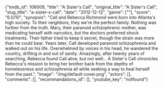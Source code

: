 {"tmdb_id": 106009, "title": "A Sister's Call", "original_title": "A Sister's Call", "slug_title": "a-sister-s-call", "date": "2012-12-12", "genre": [""], "score": "6.0/10", "synopsis": "Call and Rebecca Richmond were born into Atlanta's high society. To their neighbors, they we're the perfect family. Nothing was further from the truth. Mary, their paranoid schizophrenic mother, was medicating herself with narcotics, but the doctors preferred shock treatments. Their father tried to keep it secret, though the strain was more than he could bear. Years later, Call developed paranoid schizophrenia and walked out on his life. Overwhelmed by voices in his head, he wandered the country, drifting in and out of sanity. Amazingly, after twenty years of searching, Rebecca found Call alive, but not well... A Sister's Call chronicles Rebecca's mission to bring her brother back from the depths of homelessness and schizophrenia all while seeking a way to heal herself from the past.", "image": "/img/default-cover.png", "actors": [], "comments": [], "recommandations_id": [], "youtube_key": "notfound"}